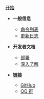 [开始](getstarted)

- **一般信息**
  - [命令列表](help)
  - [更新日志](changelogs)

- **开发者文档**
  - [部署](deploy)
  - [深入了解](howspelakoworks)

- **链接**
  - [GitHub](https://github.com/Spelako)
  - [QQ 群](https://jq.qq.com/?_wv=1027&k=u9ce15aa)